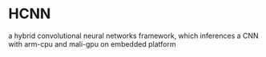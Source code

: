 # HCNN

a hybrid convolutional neural networks framework, which inferences a CNN with arm-cpu and mali-gpu on embedded platform
